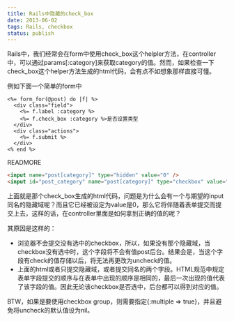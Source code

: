 ```yaml
---
title: Rails中隐藏的check_box
date: 2013-06-02
tags: Rails, checkbox
status: publish
---
```

Rails中，我们经常会在form中使用check_box这个helpler方法，在controller中，可以通过params[:category]来获取category的值。然而，如果检查一下check_box这个helper方法生成的html代码，会有点不如想象那样直接可懂。

例如下面一个简单的form中

```css+erb
<%= form_for(@post) do |f| %>
  <div class="field">
    <%= f.label :category %>
    <%= f.check_box :category %>是否设置类型
  </div>
  <div class="actions">
    <%= f.submit %>
  </div>
<% end %>
```
READMORE
```html
<input name="post[category]" type="hidden" value="0" />
<input id="post_category" name="post[category]" type="checkbox" value="1" />是否设置类型
```

上面就是那个check_box生成的html代码，问题是为什么会有一个与期望的input同名的隐藏域呢？而且它已经被设定为value是0，那么它将伴随着表单提交而提交上去，这样的话，在controller里面是如何拿到正确的值的呢？

其原因是这样的：

* 浏览器不会提交没有选中的checkbox，所以，如果没有那个隐藏域，当checkbox没有选中时，这个字段将不会有值post后台。结果会是，当这个字段有check的值存储以后，将无法再更改为uncheck的值。
* 上面的html或者只提交隐藏域，或者提交同名的两个字段。HTML规范中规定表单字段提交的顺序与在表单中出现的顺序是相同的，最后一次出现的值代表了该字段的值。因此无论该checkbox是否选中，后台都可以得到对应的值。

BTW，如果是要使用checkbox group，则需要指定{:multiple => true}，并且避免将uncheck的默认值设为nil。